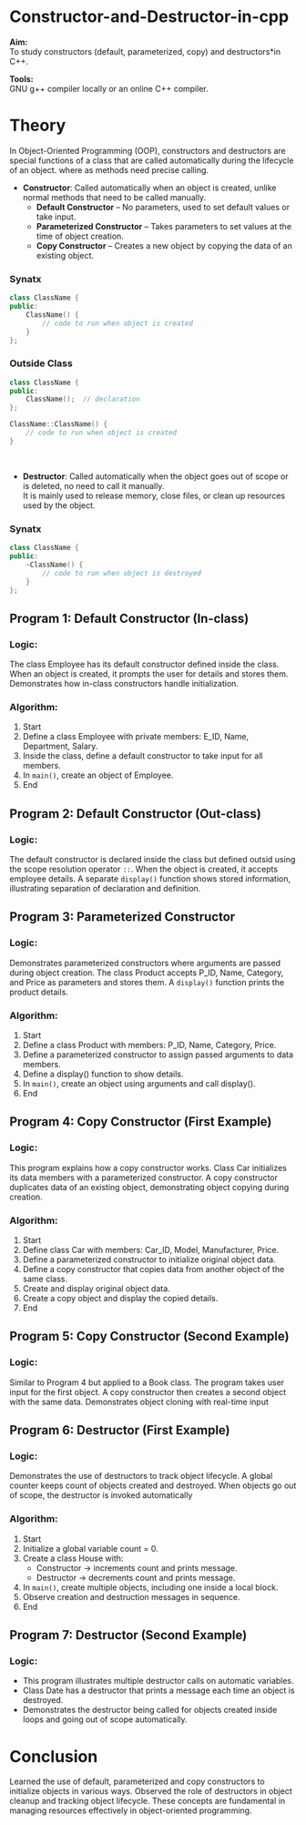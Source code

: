 # Constructor-and-Destructor-in-cpp
**Aim:**  
To study constructors (default, parameterized, copy) and destructors*in C++.

**Tools:**  
GNU g++ compiler locally or an online C++ compiler.

# Theory  
In Object-Oriented Programming (OOP), constructors and destructors are special functions of a class that are called automatically during the lifecycle of an object. where as methods need precise calling.  
- **Constructor**: Called automatically when an object is created, unlike normal methods that need to be called manually.  
  - **Default Constructor** – No parameters, used to set default values or take input.  
  - **Parameterized Constructor** – Takes parameters to set values at the time of object creation.  
  - **Copy Constructor** – Creates a new object by copying the data of an existing object.  
### **Synatx**  
```cpp
class ClassName {
public:
    ClassName() {
        // code to run when object is created
    }
};
```
### Outside Class
```cpp
class ClassName {
public:
    ClassName();  // declaration
};

ClassName::ClassName() {
    // code to run when object is created
}
```
<br>

- **Destructor**: Called automatically when the object goes out of scope or is deleted, no need to call it manually.  
  It is mainly used to release memory, close files, or clean up resources used by the object.

### Synatx
```cpp
class ClassName {
public:
    ~ClassName() {
        // code to run when object is destroyed
    }
};
```

## **Program 1: Default Constructor (In-class)**
### Logic:
The class Employee has its default constructor defined inside the class. When an object is created, it prompts the user for details and stores them. Demonstrates how in-class constructors handle initialization.
### Algorithm:
1. Start  
2. Define a class Employee with private members: E_ID, Name, Department, Salary.  
3. Inside the class, define a default constructor to take input for all members.  
4. In `main()`, create an object of Employee.  
5. End  
## **Program 2: Default Constructor (Out-class)**
### Logic:
The default constructor is declared inside the class but defined outsid using the scope resolution operator `::`. When the object is created, it accepts employee details. A separate `display()` function shows stored information, illustrating separation of declaration and definition.
## **Program 3: Parameterized Constructor**
### Logic:
Demonstrates parameterized constructors where arguments are passed during object creation. The class Product accepts P_ID, Name, Category, and Price as parameters and stores them. A `display()` function prints the product details.
### Algorithm:
1. Start  
2. Define a class Product with members: P_ID, Name, Category, Price.  
3. Define a parameterized constructor to assign passed arguments to data members.  
4. Define a display() function to show details.  
5. In `main()`, create an object using arguments and call display().  
6. End  
## **Program 4: Copy Constructor (First Example)**
### Logic:
This program explains how a copy constructor works. Class Car initializes its data members with a parameterized constructor. A copy constructor duplicates data of an existing object, demonstrating object copying during creation.
### Algorithm:
1. Start  
2. Define class Car with members: Car_ID, Model, Manufacturer, Price.  
3. Define a parameterized constructor to initialize original object data.  
4. Define a copy constructor that copies data from another object of the same class.  
5. Create and display original object data.  
6. Create a copy object and display the copied details.  
7. End  
## **Program 5: Copy Constructor (Second Example)**

### Logic:
Similar to Program 4 but applied to a Book class. The program takes user input for the first object. A copy constructor then creates a second object with the same data. Demonstrates object cloning with real-time input
## **Program 6: Destructor (First Example)**

### Logic:
Demonstrates the use of destructors to track object lifecycle. A global counter keeps count of objects created and destroyed. When objects go out of scope, the destructor is invoked automatically

### Algorithm:
1. Start  
2. Initialize a global variable count = 0.  
3. Create a class House with:  
   - Constructor → increments count and prints message.  
   - Destructor → decrements count and prints message.  
4. In `main()`, create multiple objects, including one inside a local block.  
5. Observe creation and destruction messages in sequence.  
6. End  

## **Program 7: Destructor (Second Example)**
### Logic:
- This program illustrates multiple destructor calls on automatic variables.  
- Class Date has a destructor that prints a message each time an object is destroyed.  
- Demonstrates the destructor being called for objects created inside loops and going out of scope automatically.


# **Conclusion**
Learned the use of default, parameterized and copy constructors to initialize objects in various ways. Observed the role of destructors in object cleanup and tracking object lifecycle. These concepts are fundamental in managing resources effectively in object-oriented programming.  
